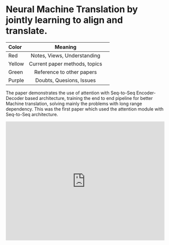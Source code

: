 # Neural Machine Translation by jointly learning to align and translate.



| **Color**      | **Meaning** |      | 
| :---        |    :----:   |          ---: |
| Red      |  Notes, Views, Understanding        |    |
| Yellow      | Current paper methods, topics       |    |
| Green      | Reference to other papers       |    |
| Purple      | Doubts, Quesions, Issues       |    |


The paper demonstrates the use of attention with Seq-to-Seq Encoder-Decoder based architecture, training the end to end pipeline for better Machine translation, solving mainly the problems with long range dependency. This was the first paper which used the attention module  with Seq-to-Seq architecture. 


<embed src="https://drive.google.com/viewerng/viewer?embedded=true&url=https://raw.githubusercontent.com/prajinkhadka/annotated-papers/main/NMT_ALIGN_TRANSLATE-compressed.pdf" width="500" height="375">
